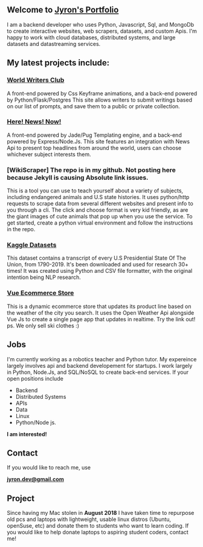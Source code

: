 ## Welcome to [Jyron's Portfolio]()

I am a backend developer who uses Python, Javascript, Sql, and MongoDb to create interactive websites, web scrapers, datasets, and custom Apis.  I'm happy to work with cloud databases, distributed systems, and large datasets and datastreaming services.

## My latest projects include:

### [World Writers Club](http://www.worldwritersclub.com/)
A front-end powered by Css Keyframe animations, and a back-end powered by Python/Flask/Postgres
This site allows writers to submit writings based on our list of prompts, and save them to a public or private collection.

### [Here! News! Now!](https://herenewsnow.herokuapp.com/)
A front-end powered by Jade/Pug Templating engine, and a back-end powered by Express/Node.Js.
This site features an integration with News Api to present top headlines from around the world, users can choose whichever subject interests them.

### [WikiScraper] The repo is in my github.  Not posting here because Jekyll is causing Absolute link issues.
This is a tool you can use to teach yourself about a variety of subjects, including endangered animals and U.S state histories.  It uses python/http requests to scrape data from several different websites and present info to you through a cli.  The click and choose format is very kid friendly, as are the giant images of cute animals that pop up when you use the service.  To get started, create a python virtual environment and follow the instructions in the repo.  

### [Kaggle Datasets](https://www.kaggle.com/jyronw/us-state-of-the-union-addresses-1790-2019)
This dataset contains a transcript of every U.S Presidential State Of The Union, from 1790-2019.  It's been downloaded and used for research 30+ times!  It was created using Python and CSV file formatter, with the original intention being NLP research.

### [Vue Ecommerce Store](https://stark-beach-20488.herokuapp.com/)
This is a dynamic ecommerce store that updates its product line based on the weather of the city you search.  It uses the Open Weather Api alongside Vue Js to create a single page app that updates in realtime.  Try the link out!
ps. We only sell ski clothes :)





## Jobs

I'm currently working as a robotics teacher and Python tutor.  My expereince largely involves api and backend developement for startups.  I work largely in Python, Node.Js, and SQL/NoSQL to create back-end services.
If your open positions include
* Backend
* Distributed Systems
* APIs
* Data
* Linux
* Python/Node js.

**I am interested!**

## Contact

If you would like to reach me, use

**jyron.dev@gmail.com** 

## Project

Since having my Mac stolen in __August 2018__ I have taken time to repurpose old pcs and laptops with lightweight, usable linux distros (Ubuntu, openSuse, etc) and donate them to students who want to learn coding.  If you would like to help donate laptops to aspiring student coders, contact me!
